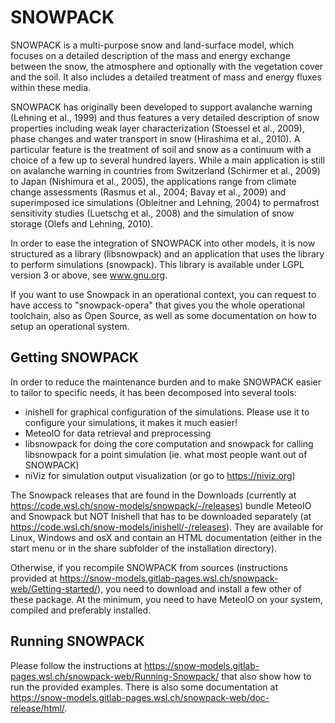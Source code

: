 # SNOWPACK

SNOWPACK is a multi-purpose snow and land-surface model, which focuses on a detailed description of the mass and energy exchange between the snow, the atmosphere and optionally with the vegetation cover and the soil. It also includes a detailed treatment of mass and energy fluxes within these media.

SNOWPACK has originally been developed to support avalanche warning (Lehning et al., 1999) and thus features a very detailed description of snow properties including weak layer characterization (Stoessel et al., 2009), phase changes and water transport in snow (Hirashima et al., 2010). A particular feature is the treatment of soil and snow as a continuum with a choice of a few up to several hundred layers. While a main application is still on avalanche warning in countries from Switzerland (Schirmer et al., 2009) to Japan (Nishimura et al., 2005), the applications range from climate change assessments (Rasmus et al., 2004; Bavay et al., 2009) and superimposed ice simulations (Obleitner and Lehning, 2004) to permafrost sensitivity studies (Luetschg et al., 2008) and the simulation of snow storage (Olefs and Lehning, 2010).

In order to ease the integration of SNOWPACK into other models, it is now structured as a library (libsnowpack) and an application that uses the library to perform simulations (snowpack). This library is available under LGPL version 3 or above, see www.gnu.org.

If you want to use Snowpack in an operational context, you can request to have access to "snowpack-opera" that gives you the whole operational toolchain, also as Open Source, as well as some documentation on how to setup an operational system.


## Getting SNOWPACK

In order to reduce the maintenance burden and to make SNOWPACK easier to tailor to specific needs, it has been decomposed into several tools:

* inishell for graphical configuration of the simulations. Please use it to configure your simulations, it makes it much easier!
* MeteoIO for data retrieval and preprocessing
* libsnowpack for doing the core computation and snowpack for calling libsnowpack for a point simulation (ie. what most people want out of SNOWPACK)
* niViz for simulation output visualization (or go to https://niviz.org)

The Snowpack releases that are found in the Downloads (currently at https://code.wsl.ch/snow-models/snowpack/-/releases) bundle MeteoIO and Snowpack but NOT Inishell that has to be downloaded separately (at https://code.wsl.ch/snow-models/inishell/-/releases). They are available for Linux, Windows and osX and contain an HTML documentation (either in the start menu or in the share subfolder of the installation directory).

Otherwise, if you recompile SNOWPACK from sources (instructions provided at https://snow-models.gitlab-pages.wsl.ch/snowpack-web/Getting-started/), you need to download and install a few other of these package. At the minimum, you need to have MeteoIO on your system, compiled and preferably installed.

## Running SNOWPACK

Please follow the instructions at https://snow-models.gitlab-pages.wsl.ch/snowpack-web/Running-Snowpack/ that also show how to run the provided examples. There is also some documentation at https://snow-models.gitlab-pages.wsl.ch/snowpack-web/doc-release/html/.
